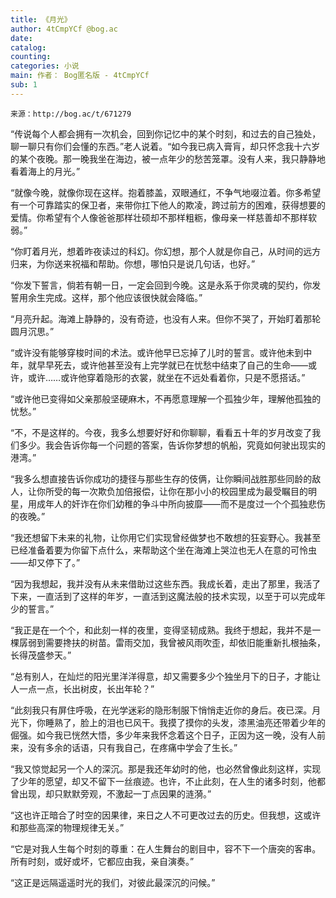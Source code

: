 ```yaml
---
title: 《月光》
author: 4tCmpYCf @bog.ac
date: 
catalog: 
counting: 
categories: 小说
main: 作者： Bog匿名版 - 4tCmpYCf
sub: 1
---
```

    来源：http://bog.ac/t/671279

“传说每个人都会拥有一次机会，回到你记忆中的某个时刻，和过去的自己独处，聊一聊只有你们会懂的东西。”老人说着。“如今我已病入膏肓，却只怀念我十六岁的某个夜晚。那一晚我坐在海边，被一点年少的愁苦笼罩。没有人来，我只静静地看着海上的月光。”

“就像今晚，就像你现在这样。抱着膝盖，双眼通红，不争气地啜泣着。你多希望有一个可靠踏实的保卫者，来带你扛下他人的欺凌，跨过前方的困难，获得想要的爱情。你希望有个人像爸爸那样壮硕却不那样粗粝，像母亲一样慈善却不那样软弱。”

“你盯着月光，想着昨夜读过的科幻。你幻想，那个人就是你自己，从时间的远方归来，为你送来祝福和帮助。你想，哪怕只是说几句话，也好。”

“你发下誓言，倘若有朝一日，一定会回到今晚。这是永系于你灵魂的契约，你发誓用余生完成。这样，那个他应该很快就会降临。”

“月亮升起。海滩上静静的，没有奇迹，也没有人来。但你不哭了，开始盯着那轮圆月沉思。”

“或许没有能够穿梭时间的术法。或许他早已忘掉了儿时的誓言。或许他未到中年，就早早死去，或许他甚至没有上完学就已在忧愁中结束了自己的生命——或许，或许……或许他穿着隐形的衣裳，就坐在不远处看着你，只是不愿搭话。”

“或许他已变得如父亲那般坚硬麻木，不再愿意理解一个孤独少年，理解他孤独的忧愁。”

“不，不是这样的。今夜，我多么想要好好和你聊聊，看看五十年的岁月改变了我们多少。我会告诉你每一个问题的答案，告诉你梦想的帆船，究竟如何驶出现实的港湾。”

“我多么想直接告诉你成功的捷径与那些生存的伎俩，让你瞬间战胜那些同龄的敌人，让你所受的每一次欺负加倍报偿，让你在那小小的校园里成为最受瞩目的明星，用成年人的奸诈在你们幼稚的争斗中所向披靡——而不是度过一个个孤独悲伤的夜晚。”

“我还想留下未来的礼物，让你用它们实现曾经做梦也不敢想的狂妄野心。我甚至已经准备着要为你留下点什么，来帮助这个坐在海滩上哭泣也无人在意的可怜虫——却又停下了。”

“因为我想起，我并没有从未来借助过这些东西。我成长着，走出了那里，我活了下来，一直活到了这样的年岁，一直活到这魔法般的技术实现，以至于可以完成年少的誓言。”

“我正是在一个个，和此刻一样的夜里，变得坚韧成熟。我终于想起，我并不是一棵孱弱到需要搀扶的树苗。雷雨交加，我曾被风雨吹歪，却依旧能重新扎根抽条，长得茂盛参天。”

“总有别人，在灿烂的阳光里洋洋得意，却又需要多少个独坐月下的日子，才能让人一点一点，长出树皮，长出年轮？”

“此刻我只有屏住呼吸，在光学迷彩的隐形制服下悄悄走近你的身后。夜已深。月光下，你睡熟了，脸上的泪也已风干。我摸了摸你的头发，漆黑油亮还带着少年的倔强。如今我已恍然大悟，多少年来我怀念着这个日子，正因为这一晚，没有人前来，没有多余的话语，只有我自己，在疼痛中学会了生长。”

“我又惊觉起另一个人的深沉。那是我还年幼时的他，也必然曾像此刻这样，实现了少年的愿望，却又不留下一丝痕迹。也许，不止此刻，在人生的诸多时刻，他都曾出现，却只默默旁观，不激起一丁点因果的涟漪。”

“这也许正暗合了时空的因果律，来日之人不可更改过去的历史。但我想，这或许和那些高深的物理规律无关。”

“它是对我人生每个时刻的尊重：在人生舞台的剧目中，容不下一个唐突的客串。所有时刻，或好或坏，它都应由我，亲自演奏。”

“这正是远隔遥遥时光的我们，对彼此最深沉的问候。”